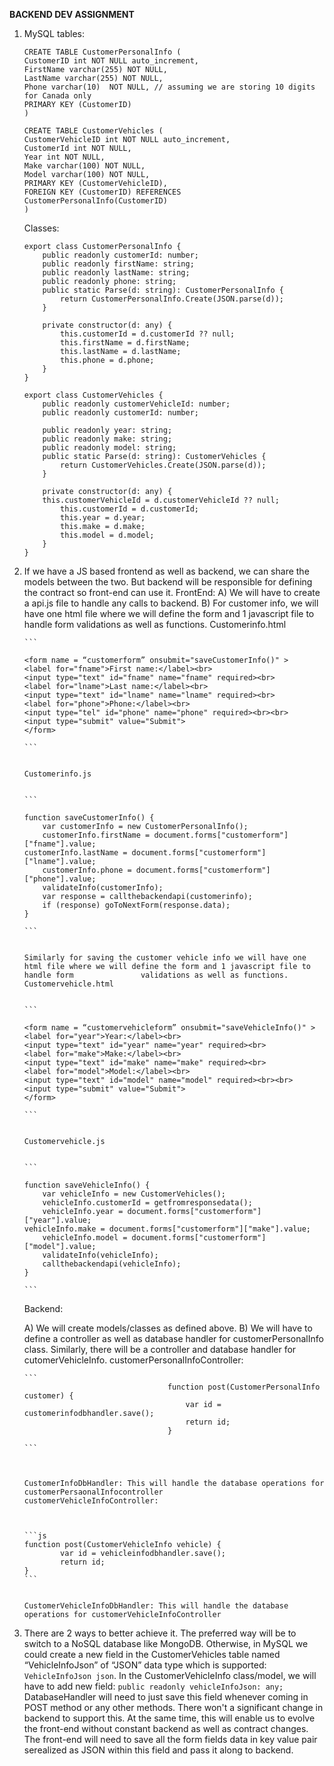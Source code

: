 **BACKEND DEV ASSIGNMENT**

1.	MySQL tables:

        CREATE TABLE CustomerPersonalInfo (
        CustomerID int NOT NULL auto_increment,
        FirstName varchar(255) NOT NULL,
        LastName varchar(255) NOT NULL,
        Phone varchar(10)  NOT NULL, // assuming we are storing 10 digits for Canada only
        PRIMARY KEY (CustomerID)
        )

        CREATE TABLE CustomerVehicles (
        CustomerVehicleID int NOT NULL auto_increment,
        CustomerId int NOT NULL,
        Year int NOT NULL,
        Make varchar(100) NOT NULL,
        Model varchar(100) NOT NULL,
        PRIMARY KEY (CustomerVehicleID),
        FOREIGN KEY (CustomerID) REFERENCES CustomerPersonalInfo(CustomerID)
        )

    Classes:
        
        export class CustomerPersonalInfo {
            public readonly customerId: number;
            public readonly firstName: string;
            public readonly lastName: string;
            public readonly phone: string;
            public static Parse(d: string): CustomerPersonalInfo {
                return CustomerPersonalInfo.Create(JSON.parse(d));
            }
  
            private constructor(d: any) {
                this.customerId = d.customerId ?? null;
                this.firstName = d.firstName;
                this.lastName = d.lastName;
                this.phone = d.phone;
            }
        }

        export class CustomerVehicles {
            public readonly customerVehicleId: number;
            public readonly customerId: number;

            public readonly year: string;
            public readonly make: string;
            public readonly model: string;
            public static Parse(d: string): CustomerVehicles {
                return CustomerVehicles.Create(JSON.parse(d));
            }
        
            private constructor(d: any) {
            this.customerVehicleId = d.customerVehicleId ?? null;
                this.customerId = d.customerId;
                this.year = d.year;
                this.make = d.make;
                this.model = d.model;
            }
        }
        

2.	If we have a JS based frontend as well as backend, we can share the models between the two. But backend will be responsible for defining the contract so front-end can use it.
    FrontEnd:
    A)	We will have to create a api.js file to handle any calls to backend.
    B)	For customer info, we will have one html file where we will define the form and 1 javascript file to handle form validations as well as functions. 
        Customerinfo.html
        
        
        ```
        
        <form name = “customerform” onsubmit="saveCustomerInfo()" >
        <label for="fname">First name:</label><br>
        <input type="text" id="fname" name="fname" required><br>
        <label for="lname">Last name:</label><br>
        <input type="text" id="lname" name="lname" required><br>
        <label for="phone">Phone:</label><br>
        <input type="tel" id="phone" name="phone" required><br><br>
        <input type="submit" value="Submit">
        </form>
        
        ```


        Customerinfo.js
        
        
        ```
        
        function saveCustomerInfo() {
            var customerInfo = new CustomerPersonalInfo();
            customerInfo.firstName = document.forms["customerform"]["fname"].value;
        customerInfo.lastName = document.forms["customerform"]["lname"].value;
            customerInfo.phone = document.forms["customerform"]["phone"].value;
            validateInfo(customerInfo);
            var response = callthebackendapi(customerinfo);
            if (response) goToNextForm(response.data);
        }
        
        ```


        Similarly for saving the customer vehicle info we will have one html file where we will define the form and 1 javascript file to handle form               validations as well as functions. 
        Customervehicle.html
        
        
        ```
        
        <form name = “customervehicleform” onsubmit="saveVehicleInfo()" >
        <label for="year">Year:</label><br>
        <input type="text" id="year" name="year" required><br>
        <label for="make">Make:</label><br>
        <input type="text" id="make" name="make" required><br>
        <label for="model">Model:</label><br>
        <input type="text" id="model" name="model" required><br><br>
        <input type="submit" value="Submit">
        </form>
        
        ```


        Customervehicle.js


        ```
        
        function saveVehicleInfo() {
            var vehicleInfo = new CustomerVehicles();
            vehicleInfo.customerId = getfromresponsedata();
            vehicleInfo.year = document.forms["customerform"]["year"].value;
        vehicleInfo.make = document.forms["customerform"]["make"].value;
            vehicleInfo.model = document.forms["customerform"]["model"].value;
            validateInfo(vehicleInfo);
            callthebackendapi(vehicleInfo);
        }
        
        ```
        
    Backend:
    
    A)  We will create models/classes as defined above.
    B)  We will have to define a controller as well as database handler for customerPersonalInfo class. Similarly, there will be a controller and database         handler for cutomerVehicleInfo.
        customerPersonalInfoController:
        
        
        ```
                                        function post(CustomerPersonalInfo customer) {
                                            var id = customerinfodbhandler.save();
                                            return id;
                                        }

        ```



        CustomerInfoDbHandler: This will handle the database operations for customerPersaonalInfocontroller
        customerVehicleInfoController:
        
        

        ```js
        function post(CustomerVehicleInfo vehicle) {
                var id = vehicleinfodbhandler.save();
                return id;
        }
        ```


        CustomerVehicleInfoDbHandler: This will handle the database operations for customerVehicleInfoController




3.	There are 2 ways to better achieve it. The preferred way will be to switch to a NoSQL database like MongoDB. Otherwise, in MySQL we could create a new field in the CustomerVehicles table named “VehicleInfoJson” of “JSON” data type which is supported: `VehicleInfoJson json`.
In the CustomerVehicleInfo class/model, we will have to add new field: `public readonly vehicleInfoJson: any;`
DatabaseHandler will need to just save this field whenever coming in POST method or any other methods.
There won't a significant change in backend to support this. At the same time, this will enable us to evolve the front-end without constant backend as well as contract changes.
The front-end will need to save all the form fields data in key value pair serealized as JSON within this field and pass it along to backend. 


